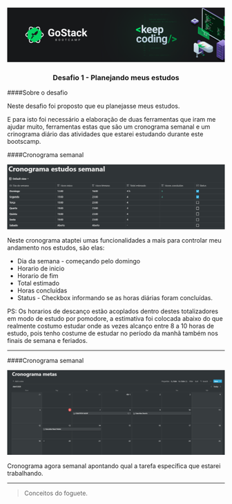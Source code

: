 <!-- # bootcamp-gostack-desafios -->
![](images/header.png)

<h3 align="center">  Desafio 1 - Planejando meus estudos </h3>

####Sobre o desafio

Neste desafio foi proposto que eu planejasse meus estudos.

E para isto foi necessário a elaboração de duas ferramentas que iram me ajudar muito,
ferramentas estas que são um cronograma semanal e um crinograma diário das atividades que
estarei estudando durante este bootscamp.

####Cronograma semanal

![](images/cronogramaSemanal.PNG)

Neste cronograma ataptei umas funcionalidades a mais para controlar meu andamento nos estudos, são elas:

- Dia da semana - começando pelo domingo
- Horario de inicio
- Horario de fim
- Total estimado
- Horas concluídas
- Status - Checkbox informando se as horas diárias foram concluídas.

PS: Os horarios de descanço estão acoplados dentro destes totalizadores em modo de estudo por pomodore, a estimativa foi colocada abaixo do que realmente costumo estudar onde as vezes alcanço entre 8 a 10 horas de estudo, pois tenho costume de estudar no período da manhã também nos finais de semana e feriados.

---

####Cronograma semanal

![](images/CronMetas.PNG)

Cronograma agora semanal apontando qual a tarefa específica que estarei trabalhando.

---

> Conceitos do foguete. 
